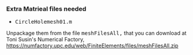 ### Extra Matrieal files needed

* <tt>CircleHolemesh01.m</tt>

Unpackage them from the file <tt>meshFilesAll,</tt> that you can
download at Toni Susin's Numerical Factory,
https://numfactory.upc.edu/web/FiniteElements/files/meshFilesAll.zip

